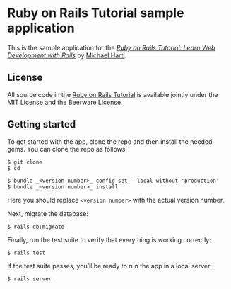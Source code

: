 # Ruby on Rails Tutorial sample application

This is the sample application for the
[*Ruby on Rails Tutorial:
Learn Web Development with Rails*](https://www.railstutorial.org/)
by [Michael Hartl](https://www.michaelhartl.com/).

## License

All source code in the [Ruby on Rails Tutorial](https://www.railstutorial.org/)
is available jointly under the MIT License and the Beerware License.

## Getting started

To get started with the app, clone the repo and then install the needed gems. You can clone the repo as follows:

```
$ git clone 
$ cd 
```

```
$ bundle _<version number>_ config set --local without 'production'
$ bundle _<version number>_ install
```

Here you should replace `<version number>` with the actual version number.

Next, migrate the database:

```
$ rails db:migrate
```

Finally, run the test suite to verify that everything is working correctly:

```
$ rails test
```

If the test suite passes, you’ll be ready to run the app in a local server:

```
$ rails server
```
